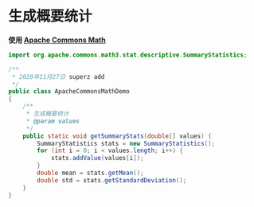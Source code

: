 <!--
 * @Github       : https://github.com/superzhc/BigData-A-Question
 * @Author       : SUPERZHC
 * @CreateDate   : 2020-11-27 16:48:19
 * @LastEditTime : 2020-11-27 16:50:34
 * @Copyright 2020 SUPERZHC
-->
# 生成概要统计

**使用 [Apache Commons Math](Apache_Commons_Math.md)**

```java
import org.apache.commons.math3.stat.descriptive.SummaryStatistics;

/**
 * 2020年11月27日 superz add
 */
public class ApacheCommonsMathDemo
{
    /**
     * 生成概要统计
     * @param values
     */
    public static void getSummaryStats(double[] values) {
        SummaryStatistics stats = new SummaryStatistics();
        for (int i = 0; i < values.length; i++) {
            stats.addValue(values[i]);
        }
        double mean = stats.getMean();
        double std = stats.getStandardDeviation();
    }
}
```